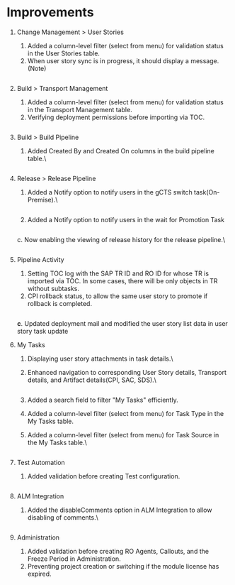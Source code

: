 # Improvements

1.  Change Management > User Stories

    1. &#x20;Added a column-level filter (select from menu) for validation status in the User Stories table.
    2. When user story sync is in progress, it should display a message.(Note)

    &#x20;                        &#x20;

    <figure><img src="../.gitbook/assets/image (1) (1).png" alt=""><figcaption></figcaption></figure>



1.  Build > Transport Management

    1. Added a column-level filter (select from menu) for validation status in the Transport Management table.
    2. Verifying deployment permissions before importing via TOC.

    &#x20;      &#x20;

    <figure><img src="../.gitbook/assets/image (7) (1).png" alt=""><figcaption></figcaption></figure>
2. Build > Build Pipeline&#x20;
   1.  Added Created By and Created On columns in the build pipeline table.\


       <figure><img src="../.gitbook/assets/image (5) (1).png" alt=""><figcaption></figcaption></figure>
3.  Release > Release Pipeline

    1.  Added a Notify option to notify users in the gCTS switch task(On-Premise).\


        <figure><img src="../.gitbook/assets/image (3) (1) (1).png" alt=""><figcaption></figcaption></figure>
    2. Added a Notify option to notify users in the wait for Promotion Task

    &#x20;     &#x20;

    <figure><img src="../.gitbook/assets/image (3).png" alt=""><figcaption></figcaption></figure>

    c.  Now enabling the viewing of release history for the release pipeline.\


    <figure><img src="../.gitbook/assets/image.png" alt=""><figcaption></figcaption></figure>
4.  Pipeline Activity

    1. Setting TOC log with the SAP TR ID and RO ID for whose TR is imported via TOC. In some cases, there will be only objects in TR without subtasks.
    2. CPI rollback status, to allow the same user story to promote if rollback is completed.&#x20;



    <figure><img src="../.gitbook/assets/image (6).png" alt=""><figcaption></figcaption></figure>

    &#x20; **c**.    Updated deployment mail and modified the user story list data in user story task update
5. My Tasks
   1. Displaying user story attachments in task details.\

   2.  Enhanced navigation to corresponding User Story details, Transport details, and Artifact details(CPI, SAC, SDS).\


       <figure><img src="../.gitbook/assets/image (1) (1) (1) (1).png" alt=""><figcaption></figcaption></figure>
   3. Added a search field to filter "My Tasks" efficiently.
   4. Added a column-level filter (select from menu) for Task Type in the My Tasks table.
   5.  Added a column-level filter (select from menu) for Task Source in the My Tasks table.\


       <figure><img src="../.gitbook/assets/image (2) (1).png" alt=""><figcaption></figcaption></figure>
6.  Test Automation

    1. Added validation before creating Test configuration.

    &#x20;      &#x20;

    <figure><img src="../.gitbook/assets/image (26).png" alt=""><figcaption></figcaption></figure>
7. ALM Integration
   1.  Added the disableComments option in ALM Integration to allow disabling of comments.\


       <figure><img src="../.gitbook/assets/image (3) (1).png" alt=""><figcaption></figcaption></figure>
8.  Administration

    1. Added validation before creating RO Agents, Callouts, and the Freeze Period in Administration.
    2. Preventing project creation or switching if the module license has expired.

    &#x20;     &#x20;

    <figure><img src="../.gitbook/assets/image (27).png" alt=""><figcaption></figcaption></figure>

    <figure><img src="../.gitbook/assets/image (29).png" alt=""><figcaption></figcaption></figure>




